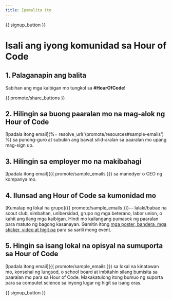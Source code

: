 ```yaml
---
title: Ipamalita ito
---
```


{{ signup_button }}

# Isali ang iyong komunidad sa Hour of Code

## 1. Palaganapin ang balita

Sabihan ang mga kaibigan mo tungkol sa **#HourOfCode**!

{{ promote/share_buttons }}

## 2. Hilingin sa buong paaralan mo na mag-alok ng Hour of Code

[Ipadala itong email](%= resolve_url('/promote/resources#sample-emails') %) sa punong-guro at subukin ang bawat silid-aralan sa paaralan mo upang mag-sign up.

## 3. Hilingin sa employer mo na makibahagi

[Ipadala itong email]({{ promote/sample_emails }}) sa manedyer o CEO ng kompanya mo.

## 4. Ilunsad ang Hour of Code sa kumonidad mo

[Kumalap ng lokal na grupo]({{ promote/sample_emails }})— lalaki/babae na scout club, simbahan, unibersidad, grupo ng mga beterano, labor union, o kahit ang ilang mga kaibigan. Hindi mo kailangang pumasok ng paaralan para matuto ng bagong kasanayan. Gamitin itong [mga poster, bandera, mga sticker, video at higit pa](/promote/resources) para sa sarili mong event.

## 5. Hingin sa isang lokal na opisyal na sumuporta sa Hour of Code

[Ipadala itong email]({{ promote/sample_emails }}) sa lokal na kinatawan mo, konsehal ng lungsod, o school board at imbitahin silang bumisita sa paaralan mo para sa Hour of Code. Makakatulong itong bumuo ng suporta para sa computet science sa inyong lugar ng higit sa isang oras.

{{ signup_button }}